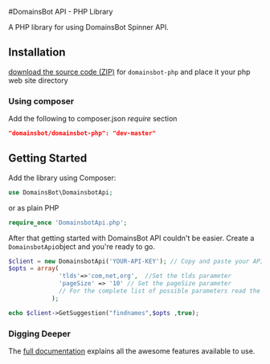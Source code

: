 #DomainsBot API - PHP Library

A PHP library for using DomainsBot Spinner API.


## Installation
[download the source code
(ZIP)](https://github.com/DomainsBot/domainsbot-php/zipball/master "domainsbot-php
source code") for `domainsbot-php` and place it your php web site directory

### Using composer

Add the following to composer.json *require* section

```json
"domainsbot/domainsbot-php": "dev-master"
```


## Getting Started

Add the library using Composer:
```php
use DomainsBot\DomainsbotApi;
```

or as plain PHP

```php
require_once 'DomainsbotApi.php';
```

After that getting started with DomainsBot API couldn't be easier. Create a `DomainsbotApi`object and you're ready to go.

```php
$client = new DomainsbotApi('YOUR-API-KEY'); // Copy and paste your API Key
$opts = array(
			  'tlds'=>'com,net,org',  //Set the tlds parameter
			  'pageSize' => '10' // Set the pageSize parameter
			  // For the complete list of possible parameters read the full documentation at http://developers.domainsbot.com
			);

echo $client->GetSuggestion("findnames",$opts ,true);
```
### Digging Deeper

The [full documentation](http://developers.domainsbot.com/ "DomainsBot API documentation") explains all the awesome features available to
use.



